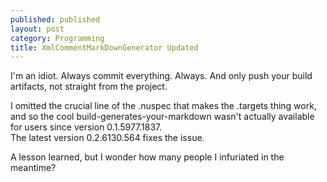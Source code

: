 ```yaml
---
published: published
layout: post
category: Programming
title: XmlCommentMarkDownGenerator Updated
---
```


I'm an idiot.  Always commit everything.  Always.  And only push your build artifacts, not straight from the project.

I omitted the crucial line of the .nuspec that makes the .targets thing work, and so the cool build-generates-your-markdown wasn't actually available for users since version 0.1.5977.1837.  
The latest version 0.2.6130.564 fixes the issue.

A lesson learned, but I wonder how many people I infuriated in the meantime?